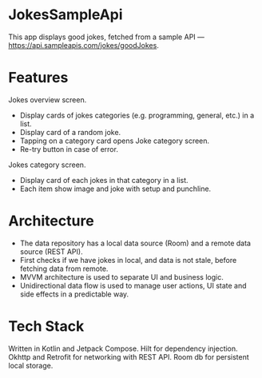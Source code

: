 # JokesSampleApi
This app displays good jokes, fetched from a sample API — https://api.sampleapis.com/jokes/goodJokes.

# Features
Jokes overview screen.
- Display cards of jokes categories (e.g. programming, general, etc.) in a list. 
- Display card of a random joke.
- Tapping on a category card opens Joke category screen.
- Re-try button in case of error.

Jokes category screen.
- Display card of each jokes in that category in a list.
- Each item show image and joke with setup and punchline.

# Architecture
- The data repository has a local data source (Room) and a remote data source (REST API).
- First checks if we have jokes in local, and data is not stale, before fetching data from remote.
- MVVM architecture is used to separate UI and business logic.
- Unidirectional data flow is used to manage user actions, UI state and side effects in a predictable way.

# Tech Stack
Written in Kotlin and Jetpack Compose.
Hilt for dependency injection.
Okhttp and Retrofit for networking with REST API.
Room db for persistent local storage. 
